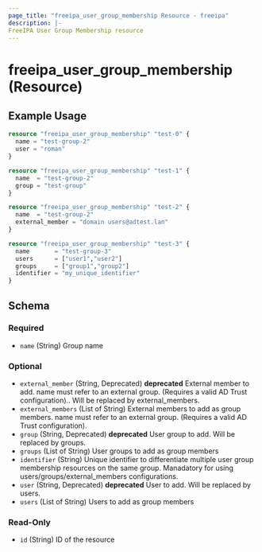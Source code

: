 ```yaml
---
page_title: "freeipa_user_group_membership Resource - freeipa"
description: |-
FreeIPA User Group Membership resource
---
```


# freeipa_user_group_membership (Resource)



## Example Usage

```terraform
resource "freeipa_user_group_membership" "test-0" {
  name = "test-group-2"
  user = "roman"
}

resource "freeipa_user_group_membership" "test-1" {
  name  = "test-group-2"
  group = "test-group"
}

resource "freeipa_user_group_membership" "test-2" {
  name  = "test-group-2"
  external_member = "domain users@adtest.lan"
}

resource "freeipa_user_group_membership" "test-3" {
  name       = "test-group-3"
  users      = ["user1","user2"]
  groups     = ["group1","group2"]
  identifier = "my_unique_identifier"
}
```




<!-- schema generated by tfplugindocs -->
## Schema

### Required

- `name` (String) Group name

### Optional

- `external_member` (String, Deprecated) **deprecated** External member to add. name must refer to an external group. (Requires a valid AD Trust configuration).. Will be replaced by external_members.
- `external_members` (List of String) External members to add as group members. name must refer to an external group. (Requires a valid AD Trust configuration).
- `group` (String, Deprecated) **deprecated** User group to add. Will be replaced by groups.
- `groups` (List of String) User groups to add as group members
- `identifier` (String) Unique identifier to differentiate multiple user group membership resources on the same group. Manadatory for using users/groups/external_members configurations.
- `user` (String, Deprecated) **deprecated** User to add. Will be replaced by users.
- `users` (List of String) Users to add as group members

### Read-Only

- `id` (String) ID of the resource
